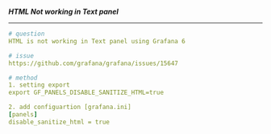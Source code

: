 ***HTML Not working in Text panel***

----

```yaml
# question
HTML is not working in Text panel using Grafana 6

# issue 
https://github.com/grafana/grafana/issues/15647

# method
1. setting export
export GF_PANELS_DISABLE_SANITIZE_HTML=true

2. add configuartion [grafana.ini]
[panels]
disable_sanitize_html = true

```
